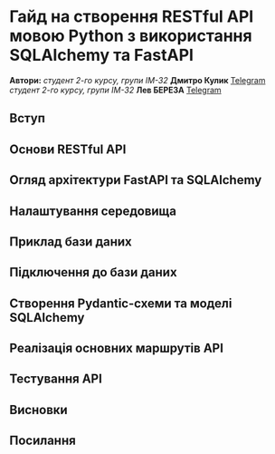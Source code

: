 # Гайд на створення RESTful API мовою Python з використання SQLAlchemy та FastAPI
**Автори:**
*студент 2-го курсу, групи ІМ-32*<span padding-right:5em></span> **Дмитро Кулик** [Telegram](https://t.me/dimakulyk2005)
*студент 2-го курсу, групи ІМ-32*<span padding-right:5em></span> **Лев БЕРЕЗА** [Telegram](https://t.me/levbereza)

## Вступ

## Основи RESTful API

## Огляд архітектури FastAPI та SQLAlchemy

## Налаштування середовища

## Приклад бази даних

## Підключення до бази даних

## Створення Pydantic-схеми та моделі SQLAlchemy

## Реалізація основних маршрутів API

## Тестування API

## Висновки

## Посилання

